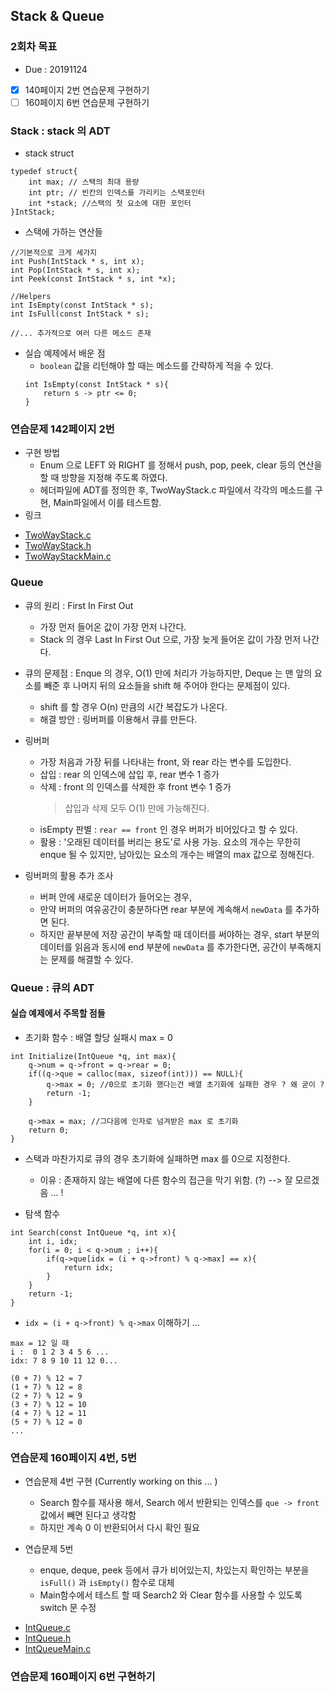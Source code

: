 ## Stack & Queue 

### 2회차 목표 
* Due : 20191124
- [X] 140페이지 2번 연습문제 구현하기 
- [ ] 160페이지 6번 연습문제 구현하기 

### Stack : stack 의 ADT

* stack struct 

```
typedef struct{
    int max; // 스택의 최대 용량 
    int ptr; // 빈칸의 인덱스를 가리키는 스택포인터 
    int *stack; //스택의 첫 요소에 대한 포인터 
}IntStack; 

```

* 스택에 가하는 연산들 

```
//기본적으로 크게 세가지 
int Push(IntStack * s, int x); 
int Pop(IntStack * s, int x); 
int Peek(const IntStack * s, int *x); 

//Helpers 
int IsEmpty(const IntStack * s);
int IsFull(const IntStack * s);
 
//... 추가적으로 여러 다른 메소드 존재  
``` 

* 실습 예제에서 배운 점 
    - `boolean` 값을 리턴해야 할 때는 메소드를 간략하게 적을 수 있다. 
    ```
    int IsEmpty(const IntStack * s){
        return s -> ptr <= 0;
    }
    ```

### 연습문제 142페이지 2번 

* 구현 방법 
    * Enum 으로 LEFT 와 RIGHT 를 정해서 push, pop, peek, clear 등의 연산을 할 때 방향을 지정해 주도록 하였다. 
    * 헤더파일에 ADT를 정의한 후, TwoWayStack.c 파일에서 각각의 메소드를 구현, Main파일에서 이를 테스트함. 
* 링크 
- [TwoWayStack.c](https://github.com/SaraHan774/algorithms_c/blob/master/TwoWayStack.c)
- [TwoWayStack.h](https://github.com/SaraHan774/algorithms_c/blob/master/TwoWayStack.h)
- [TwoWayStackMain.c](https://github.com/SaraHan774/algorithms_c/blob/master/TwoWayStackMain.c)


### Queue 

* 큐의 원리 : First In First Out 
    * 가장 먼저 들어온 값이 가장 먼저 나간다. 
    * Stack 의 경우 Last In First Out 으로, 가장 늦게 들어온 값이 가장 먼저 나간다. 
    
* 큐의 문제점 : Enque 의 경우, O(1) 만에 처리가 가능하지만, Deque 는 맨 앞의 요소를 빼준 후 나머지 뒤의 요소들을 shift 해 주어야 한다는 문제점이 있다. 
    * shift 를 할 경우 O(n) 만큼의 시간 복잡도가 나온다. 
    * 해결 방안 : 링버퍼를 이용해서 큐를 만든다. 
    
* 링버퍼 
    * 가장 처음과 가장 뒤를 나타내는 front, 와 rear 라는 변수를 도입한다. 
    * 삽입 : rear 의 인덱스에 삽입 후, rear 변수 1 증가 
    * 삭제 : front 의 인덱스를 삭제한 후 front 변수 1 증가
        > 삽입과 삭제 모두 O(1) 만에 가능해진다.
    * isEmpty 판별 : `rear == front` 인 경우 버퍼가 비어있다고 할 수 있다.  
    * 활용 : '오래된 데이터를 버리는 용도'로 사용 가능. 요소의 개수는 무한히 enque 될 수 있지만, 남아있는 요소의 개수는 배열의 max 값으로 정해진다.
    
* 링버퍼의 활용 추가 조사 
    * 버퍼 안에 새로운 데이터가 들어오는 경우, 
    * 만약 버퍼의 여유공간이 충분하다면 rear 부분에 계속해서 `newData` 를 추가하면 된다. 
    * 하지만 끝부분에 저장 공간이 부족할 때 데이터를 써야하는 경우, start 부분의 데이터를 읽음과 동시에 end 부분에 `newData` 를 추가한다면, 공간이 부족해지는 문제를 해결할 수 있다. 
  
### Queue : 큐의 ADT 

#### 실습 예제에서 주목할 점들

* 초기화 함수 : 배열 할당 실패시 max = 0 

```
int Initialize(IntQueue *q, int max){
    q->num = q->front = q->rear = 0;
    if((q->que = calloc(max, sizeof(int))) == NULL){
        q->max = 0; //0으로 초기화 했다는건 배열 초기화에 실패한 경우 ? 왜 굳이 ?
        return -1;
    }

    q->max = max; //그다음에 인자로 넘겨받은 max 로 초기화
    return 0;
}
```

* 스택과 마찬가지로 큐의 경우 초기화에 실패하면 max 를 0으로 지정한다. 
    * 이유 : 존재하지 않는 배열에 다른 함수의 접근을 막기 위함. (?)
    --> 잘 모르겠음 ... ! 
 

* 탐색 함수
   
```
int Search(const IntQueue *q, int x){
    int i, idx; 
    for(i = 0; i < q->num ; i++){
        if(q->que[idx = (i + q->front) % q->max] == x){
            return idx; 
        }
    }
    return -1; 
}
```

* `idx = (i + q->front) % q->max` 이해하기 ...

```
max = 12 일 때 
i :  0 1 2 3 4 5 6 ...
idx: 7 8 9 10 11 12 0... 

(0 + 7) % 12 = 7 
(1 + 7) % 12 = 8
(2 + 7) % 12 = 9 
(3 + 7) % 12 = 10
(4 + 7) % 12 = 11
(5 + 7) % 12 = 0
...   
```

### 연습문제 160페이지 4번, 5번

* 연습문제 4번 구현 (Currently working on this ... )
    * Search 함수를 재사용 해서, Search 에서 반환되는 인덱스를 `que -> front` 값에서 빼면 된다고 생각함
    * 하지만 계속 0 이 반환되어서 다시 확인 필요 

* 연습문제 5번 
    * enque, deque, peek 등에서 큐가 비어있는지, 차있는지 확인하는 부분을 `isFull()` 과 `isEmpty()` 함수로 대체 
    * Main함수에서 테스트 할 때 Search2 와 Clear 함수를 사용할 수 있도록 switch 문 수정 
 
- [IntQueue.c](https://github.com/SaraHan774/algorithms_c/blob/master/IntQueue.c)
- [IntQueue.h](https://github.com/SaraHan774/algorithms_c/blob/master/IntQueue.h)
- [IntQueueMain.c](https://github.com/SaraHan774/algorithms_c/blob/master/IntQueueMain.c)

### 연습문제 160페이지 6번 구현하기

